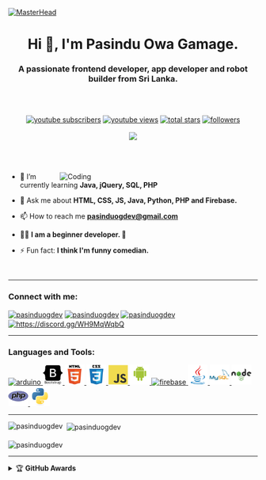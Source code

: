 [![MasterHead](https://www.onespottechnology.com/images/services/web-development.gif)](https://rishavchanda.io)
<h1 align="center">Hi 👋, I'm Pasindu Owa Gamage.</h1>
<h3 align="center">A passionate frontend developer, app developer and robot builder from Sri Lanka.</h3>

<br><br>

<p align="center">
  <a href="https://www.youtube.com/channel/UC3LX5P8w5Jyjf9vHduBv4gw?sub_confirmation=1">
    <img alt="youtube subscribers" title="Subscribe to my YouTube channel" src="https://custom-icon-badges.herokuapp.com/youtube/channel/subscribers/UCeDaHDMjT12CxcItNSk_LSQ?color=%23E05D44&label=SUBSCRIBE&logo=video&logoColor=white&style=for-the-badge&labelColor=CE4630"/></a> 
  <a href="https://www.youtube.com/channel/UC3LX5P8w5Jyjf9vHduBv4gw">
    <img alt="youtube views" title="YouTube views" src="https://custom-icon-badges.herokuapp.com/youtube/channel/views/UCeDaHDMjT12CxcItNSk_LSQ?color=%23E1AD0E&logo=video&logoColor=white&style=for-the-badge&labelColor=C79600"/></a> 
  <a href="https://github.com/pasinduogdev?tab=repositories&sort=stargazers">
    <img alt="total stars" title="Total stars on GitHub" src="https://custom-icon-badges.herokuapp.com/badge/dynamic/json?logo=star&color=55960c&labelColor=488207&label=Stars&style=for-the-badge&query=%24.stars&url=https://api.github-star-counter.workers.dev/user/pasinduogdev"/></a>
  <a href="https://github.com/pasinduogdev?tab=followers">
    <img alt="followers" title="Follow me on Github" src="https://custom-icon-badges.herokuapp.com/github/followers/pasinduogdev?color=236ad3&labelColor=1155ba&style=for-the-badge&logo=person-add&label=Follow&logoColor=white"/></a>
    </br></br>
  <a href="https://github.com/pasinduogdev/pasinduogdev">
    <img src="https://komarev.com/ghpvc/?username=pasinduogdev&label=Profile%20views&color=brightgreen&label=Profile+Views&style=plastic">
  </a>
  
</p>

<br><br>

<img align="right" alt="Coding" width="400" src="https://camo.githubusercontent.com/b0476e711d948b5db51678ba19f80da25ccc88d5893852563e216ad833cbeb55/68747470733a2f2f63646e2e66696c65737461636b636f6e74656e742e636f6d2f6566625352313868543575524b756f307a6f4d41">



<!-- <p align="left"> <a href="https://twitter.com/pasinduogdev" target="blank"><img src="https://img.shields.io/twitter/follow/pasinduogdev?logo=twitter&style=for-the-badge" alt="pasinduogdev" /></a> </p> -->



- 🌱 I’m currently learning **Java, jQuery, SQL, PHP**

<!-- - 👨‍💻 All of my projects are available at [geekhirusha.orgfree.com](geekhirusha.orgfree.com) -->

- 💬 Ask me about **HTML, CSS, JS, Java, Python, PHP and Firebase.**

- 📫 How to reach me **pasinduogdev@gmail.com**

- 👨‍💻 **I am a beginner developer. 🌆**

- ⚡ Fun fact: **I think I'm funny comedian.**

    
<br><hr>



<h3 align="left">Connect with me:</h3>
<p align="left">
<a href="https://web.facebook.com/pasinduog.dev.0" target="blank"><img align="center" src="https://raw.githubusercontent.com/rahuldkjain/github-profile-readme-generator/master/src/images/icons/Social/facebook.svg" alt="pasinduogdev" height="30" width="40" /></a>
<a href="https://www.instagram.com/pasinduog.dev" target="blank"><img align="center" src="https://raw.githubusercontent.com/rahuldkjain/github-profile-readme-generator/master/src/images/icons/Social/instagram.svg" alt="pasinduogdev" height="30" width="40" /></a>
<a href="https://www.youtube.com/channel/UC3LX5P8w5Jyjf9vHduBv4gw" target="blank"><img align="center" src="https://raw.githubusercontent.com/rahuldkjain/github-profile-readme-generator/master/src/images/icons/Social/youtube.svg" alt="pasinduogdev" height="30" width="40" /></a>
<a href="https://discord.gg/https://discord.gg/WH9MqWqbQ" target="blank"><img align="center" src="https://raw.githubusercontent.com/rahuldkjain/github-profile-readme-generator/master/src/images/icons/Social/discord.svg" alt="https://discord.gg/WH9MqWqbQ" height="30" width="40" /></a>
</p>   

<hr>

    
<h3 align="left">Languages and Tools:</h3><p align="left">
  <a href="https://www.arduino.cc/" target="_blank" rel="noreferrer">
    <img src="https://cdn.worldvectorlogo.com/logos/arduino-1.svg" alt="arduino" width="40" height="40" />
  </a>
  <a href="https://getbootstrap.com" target="_blank" rel="noreferrer">
    <img src="https://raw.githubusercontent.com/devicons/devicon/master/icons/bootstrap/bootstrap-plain-wordmark.svg"
      alt="bootstrap" width="40" height="40" />
  </a>
  <a href="https://www.w3.org/html/" target="_blank" rel="noreferrer">
    <img src="https://raw.githubusercontent.com/devicons/devicon/master/icons/html5/html5-original-wordmark.svg"
      alt="html5" width="40" height="40" />
  </a>
  <a href="https://www.w3schools.com/css/" target="_blank" rel="noreferrer">
    <img src="https://raw.githubusercontent.com/devicons/devicon/master/icons/css3/css3-original-wordmark.svg"
      alt="css3" width="40" height="40" />
  </a>
  <a href="https://developer.mozilla.org/en-US/docs/Web/JavaScript" target="_blank" rel="noreferrer">
    <img src="https://raw.githubusercontent.com/devicons/devicon/master/icons/javascript/javascript-original.svg"
      alt="javascript" width="40" height="40" />
  </a>
  <a href="https://developer.android.com" target="_blank" rel="noreferrer">
    <img src="https://raw.githubusercontent.com/devicons/devicon/master/icons/android/android-original-wordmark.svg"
      alt="android" width="40" height="40" />
  </a>
  <a href="https://firebase.google.com/" target="_blank" rel="noreferrer">
    <img src="https://www.vectorlogo.zone/logos/firebase/firebase-icon.svg" alt="firebase" width="40" height="40" />
  </a>
  <a href="https://www.java.com" target="_blank" rel="noreferrer">
    <img src="https://raw.githubusercontent.com/devicons/devicon/master/icons/java/java-original.svg" alt="java"
      width="40" height="40" />
  </a>
  <a href="https://www.mysql.com/" target="_blank" rel="noreferrer">
    <img src="https://raw.githubusercontent.com/devicons/devicon/master/icons/mysql/mysql-original-wordmark.svg"
      alt="mysql" width="40" height="40" />
  </a>
  <a href="https://nodejs.org" target="_blank" rel="noreferrer">
    <img src="https://raw.githubusercontent.com/devicons/devicon/master/icons/nodejs/nodejs-original-wordmark.svg"
      alt="nodejs" width="40" height="40" />
  </a>
  <a href="https://www.php.net" target="_blank" rel="noreferrer">
    <img src="https://raw.githubusercontent.com/devicons/devicon/master/icons/php/php-original.svg" alt="php" width="40"
      height="40" />
  </a>
  <a href="https://www.python.org" target="_blank" rel="noreferrer">
    <img src="https://raw.githubusercontent.com/devicons/devicon/master/icons/python/python-original.svg" alt="python"
      width="40" height="40" />
  </a>
</p>


<hr>


  <p>
    <img align="left" src="https://github-readme-stats.vercel.app/api/top-langs?username=pasinduogdev&show_icons=true&locale=en&layout=compact&theme=highcontrast" alt="pasinduogdev" />
  &nbsp;
  <img align="center" src="https://github-readme-stats.vercel.app/api?username=pasinduogdev&show_icons=true&locale=en&theme=highcontrast" alt="pasinduogdev" />
  <br><br>
  <img align="center" src="https://github-readme-streak-stats.herokuapp.com/?user=pasinduogdev&theme=highcontrast" alt="pasinduogdev" />
    
<hr>
    
<details>
    <summary>&#127942 <b>GitHub Awards</b></summary><br/>

![Github Trophy](https://github-profile-trophy.vercel.app/?username=PasinduOGDev)

</details>
